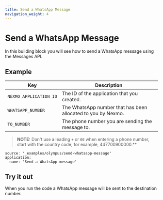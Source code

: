 ```yaml
---
title: Send a WhatsApp Message
navigation_weight: 4
---
```


# Send a WhatsApp Message

In this building block you will see how to send a WhatsApp message using the Messages API.

## Example

Key | Description
-- | --
`NEXMO_APPLICATION_ID` | The ID of the application that you created.
`WHATSAPP_NUMBER` | The WhatsApp number that has been allocated to you by Nexmo.
`TO_NUMBER` | The phone number you are sending the message to.

> **NOTE:** Don't use a leading `+` or `00` when entering a phone number, start with the country code, for example, 447700900000.**

```building_blocks
source: '_examples/olympus/send-whatsapp-message'
application:
  name: 'Send a WhatsApp message'
```

## Try it out

When you run the code a WhatsApp message will be sent to the destination number.
